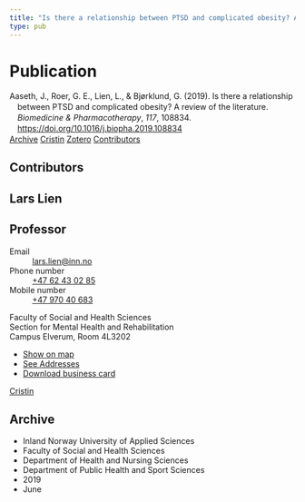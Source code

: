 ```yaml
---
title: "Is there a relationship between PTSD and complicated obesity? A review of the literature"
type: pub
---
```

<h1>Publication</h1>
<article id="csl-bib-container-LP9PQLY5" class="csl-bib-container">
  <div class="csl-bib-body" style="line-height: 1.35; padding-left: 1em; text-indent:-1em;">
  <div class="csl-entry">Aaseth, J., Roer, G. E., Lien, L., &amp; Bj&#xF8;rklund, G. (2019). Is there a relationship between PTSD and complicated obesity? A review of the literature. <i>Biomedicine &amp; Pharmacotherapy</i>, <i>117</i>, 108834. <a href="https://doi.org/10.1016/j.biopha.2019.108834">https://doi.org/10.1016/j.biopha.2019.108834</a></div>
</div>
  <div class="csl-bib-buttons">
    <a href="#taxonomy-article-LP9PQLY5" class="csl-bib-button">Archive</a>
    <a href="https://app.cristin.no/results/show.jsf?id=1706362" alt="Cristin URL" class="csl-bib-button">Cristin</a>
    <a href="http://zotero.org/groups/5022929/items/LP9PQLY5" alt="Zotero URL" class="csl-bib-button">Zotero</a>
    <a href="#contributors-article-LP9PQLY5" class="csl-bib-button">Contributors</a>
  </div>
  <div id="csl-bib-meta-container-LP9PQLY5"></div>
</article>
<div id="csl-bib-meta-LP9PQLY5" class="csl-bib-meta">
  <article id="contributors-article-LP9PQLY5" class="contributors-article">
    <h1>Contributors</h1>
    <div class="personas">
<div class="vrtx-hinn-person-card">
<div class="photo">
<i class="lar la-user-circle missing-person"></i>
</div>
<div class="info">
<hgroup><h1>Lars Lien</h1>
<h2>Professor</h2>
</hgroup><dl>
<dt>Email</dt>
<dd>
<a href="mailto:lars.lien@inn.no">lars.lien@inn.no</a>
</dd>
<dt>Phone number</dt>
<dd><a href="tel:+4762430285">
+47 62 43 02 85
</a></dd>
<dt>Mobile number</dt>
<dd><a href="tel:+4797040683">
+47 970 40 683
</a></dd>
</dl>
<p>
Faculty of Social and Health Sciences<br>
Section for Mental Health and Rehabilitation<br>
Campus Elverum,
Room 4L3202
</p>
<ul class="vrtx-hinn-links">
<li><a href="https://www.google.com/maps?q=60.88177,11.53669">Show on map</a></li>
<li><a href="https://www.inn.no/english/find-an-employee/lars-lien.html#vrtx-hinn-addresses">See Addresses</a></li>
<li><a href="https://www.inn.no/english/find-an-employee/lars-lien.html?vrtx=vcf">Download business card</a></li>
</ul>
</div>
</div>
<a href="https://app.cristin.no/persons/show.jsf?id=14287" alt="Cristin URL" class="personas-cristin">Cristin</a>
</div>
  </article>
  <article id="taxonomy-article-LP9PQLY5" class="taxonomy-article">
    <h1>Archive</h1>
    <ul>
      <li>Inland Norway University of Applied Sciences</li>
      <li>Faculty of Social and Health Sciences</li>
      <li>Department of Health and Nursing Sciences</li>
      <li>Department of Public Health and Sport Sciences</li>
      <li>2019</li>
      <li>June</li>
    </ul>
  </article>
</div>
